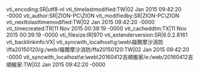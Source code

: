 vti_encoding:SR|utf8-nl
vti_timelastmodified:TW|02 Jan 2015 09:42:20 -0000
vti_author:SR|ZION-PC\\ZION
vti_modifiedby:SR|ZION-PC\\ZION
vti_nexttolasttimemodified:TW|02 Jan 2015 09:42:20 -0000
vti_timecreated:TR|11 Nov 2015 00:39:19 -0000
vti_cacheddtm:TX|11 Nov 2015 00:39:19 -0000
vti_filesize:IR|970
vti_extenderversion:SR|6.0.2.8161
vti_backlinkinfo:VX|
vti_syncwith_localhost\\g\:\\web\\福爾摩沙消防\\ffa20150120/g\:/web/福爾摩沙消防/ffa20150120:TW|02 Jan 2015 09:42:20 -0000
vti_syncwith_localhost\\e\:\\web\\20160412吉順搬家/e\:/web/20160412吉順搬家:TW|02 Jan 2015 09:42:20 -0000
